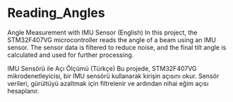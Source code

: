 # Reading_Angles
Angle Measurement with IMU Sensor (English)
In this project, the STM32F407VG microcontroller reads the angle of a beam using an IMU sensor. The sensor data is filtered to reduce noise, and the final tilt angle is calculated and used for further processing.

IMU Sensörü ile Açı Ölçümü (Türkçe)
Bu projede, STM32F407VG mikrodenetleyicisi, bir IMU sensörü kullanarak kirişin açısını okur. Sensör verileri, gürültüyü azaltmak için filtrelenir ve ardından nihai eğim açısı hesaplanır.
